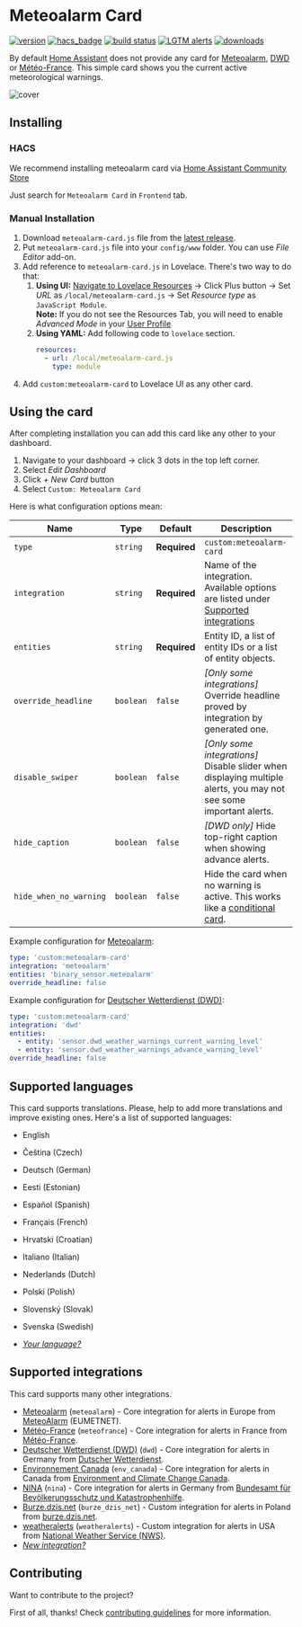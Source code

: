 # Meteoalarm Card

[![version](https://img.shields.io/npm/v/meteoalarm-card?label=version)](https://www.npmjs.com/package/meteoalarm-card) [![hacs_badge](https://img.shields.io/badge/HACS-default-41BDF5.svg)](https://github.com/hacs/integration) [![build status](https://img.shields.io/github/workflow/status/MrBartusek/MeteoalarmCard/Lint)](https://github.com/MrBartusek/MeteoalarmCard/actions) [![LGTM alerts](https://img.shields.io/lgtm/alerts/g/MrBartusek/MeteoalarmCard.svg?logo=lgtm&logoWidth=18)](https://lgtm.com/projects/g/MrBartusek/MeteoalarmCard/alerts/) [![downloads](https://img.shields.io/github/downloads/MrBartusek/MeteoalarmCard/total?color=brightgreen)](https://github.com/MrBartusek/MeteoalarmCard/releases) 

By default [Home Assistant](https://www.home-assistant.io/) does not provide any card for [Meteoalarm](https://www.home-assistant.io/integrations/meteoalarm/), [DWD](https://www.home-assistant.io/integrations/dwd_weather_warnings/) or [Météo-France](https://www.home-assistant.io/integrations/meteo_france/). This simple card shows you the current active meteorological warnings.

![cover](https://i.imgur.com/jsLOGIv.png)

## Installing

### HACS

We recommend installing meteoalarm card via [Home Assistant Community Store](https://hacs.xyz)

Just search for `Meteoalarm Card` in `Frontend` tab.

### Manual Installation

1. Download `meteoalarm-card.js` file from the [latest release](https://github.com/MrBartusek/MeteoalarmCard/releases/latest).
2. Put `meteoalarm-card.js` file into your `config/www` folder. You can use _File Editor_ add-on.
3. Add reference to `meteoalarm-card.js` in Lovelace. There's two way to do that:
   1. **Using UI:** [Navigate to Lovelace Resources](https://my.home-assistant.io/redirect/lovelace_resources/) → Click Plus button → Set _URL_ as `/local/meteoalarm-card.js` → Set _Resource type_ as `JavaScript Module`.<br>
   **Note:** If you do not see the Resources Tab, you will need to enable _Advanced Mode_ in your [User Profile](https://my.home-assistant.io/redirect/profile/)
   2. **Using YAML:** Add following code to `lovelace` section.
      ```yaml
      resources:
        - url: /local/meteoalarm-card.js
          type: module
      ```
4. Add `custom:meteoalarm-card` to Lovelace UI as any other card.

## Using the card

After completing installation you can add this card like any other to your dashboard.

1. Navigate to your dashboard → click 3 dots in the top left corner.
2. Select _Edit Dashboard_
3. Click _+ New Card_ button
4. Select `Custom: Meteoalarm Card`

Here is what configuration options mean:

| Name                   | Type      | Default      | Description                                                                          |
| ---------------------- | --------- | ------------ | ------------------------------------------------------------------------------------ |
| `type`                 | `string`  | **Required** | `custom:meteoalarm-card`                                                             |
| `integration`          | `string`  | **Required** | Name of the integration. Available options are listed under [Supported integrations](#supported-integrations) |
| `entities`             | `string`  | **Required** | Entity ID, a list of entity IDs or a list of entity objects.                         |
| `override_headline`    | `boolean` | `false`      | *[Only some integrations]* Override headline proved by integration by generated one. |
| `disable_swiper`       | `boolean` | `false`      | *[Only some integrations]* Disable slider when displaying multiple alerts, you may not see some important alerts. |
| `hide_caption`         | `boolean` | `false`      | *[DWD only]* Hide top-right caption when showing advance alerts.
| `hide_when_no_warning` | `boolean` | `false`      | Hide the card when no warning is active. This works like a [conditional card](https://www.home-assistant.io/lovelace/conditional/). |

Example configuration for [Meteoalarm](https://www.home-assistant.io/integrations/meteoalarm/):

```yaml
type: 'custom:meteoalarm-card'
integration: 'meteoalarm'
entities: 'binary_sensor.meteoalarm'
override_headline: false
```

Example configuration for [Deutscher Wetterdienst (DWD)](https://www.home-assistant.io/integrations/dwd_weather_warnings/):

```yaml
type: 'custom:meteoalarm-card'
integration: 'dwd'
entities:
  - entity: 'sensor.dwd_weather_warnings_current_warning_level'
  - entity: 'sensor.dwd_weather_warnings_advance_warning_level'
override_headline: false
```

## Supported languages

This card supports translations. Please, help to add more translations and improve existing ones. Here's a list of supported languages:

<!-- Languages except English are sorted alphabetically -->
- English
- Čeština (Czech)
- Deutsch (German)
- Eesti (Estonian)
- Español (Spanish)
- Français (French)
- Hrvatski (Croatian)
- Italiano (Italian)
- Nederlands (Dutch)
- Polski (Polish)
- Slovenský (Slovak)
- Svenska (Swedish)

- [_Your language?_](./CONTRIBUTING.md#how-to-add-translation)

## Supported integrations

This card supports many other integrations.

- [Meteoalarm](https://www.home-assistant.io/integrations/meteoalarm/) (`meteoalarm`) - Core integration for alerts in Europe from [MeteoAlarm](https://www.meteoalarm.org) (EUMETNET).
- [Météo-France](https://www.home-assistant.io/integrations/meteo_france/) (`meteofrance`) - Core integration for alerts in France from [Météo-France](https://meteofrance.com).
- [Deutscher Wetterdienst (DWD)](https://www.home-assistant.io/integrations/dwd_weather_warnings/) (`dwd`) - Core integration for alerts in Germany from [Dutscher Wetterdienst](https://www.dwd.de/).
- [Environnement Canada](https://www.home-assistant.io/integrations/environment_canada/) (`env_canada`) - Core integration for alerts in Canada from [Environment and Climate Change Canada](https://weather.gc.ca/).
- [NINA](https://www.home-assistant.io/integrations/nina/) (`nina`) - Core integration for alerts in Germany from [Bundesamt für Bevölkerungsschutz und Katastrophenhilfe](https://www.bbk.bund.de/).
- [Burze.dzis.net](https://github.com/PiotrMachowski/Home-Assistant-custom-components-Burze.dzis.net) (`burze_dzis_net`) - Custom integration for alerts in Poland from [burze.dzis.net](https://burze.dzis.net).
- [weatheralerts](https://github.com/custom-components/weatheralerts) (`weatheralerts`) - Custom integration for alerts in USA from [National Weather Service (NWS)](https://www.weather.gov).
- [_New integration?_](https://github.com/MrBartusek/MeteoalarmCard/issues/new/choose)


## Contributing

Want to contribute to the project?

First of all, thanks! Check [contributing guidelines](./CONTRIBUTING.md) for more information.